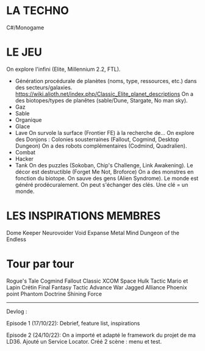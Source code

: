 ﻿LA TECHNO
=========
C#/Monogame

LE JEU
======
On explore l'infini (Elite, Millennium 2.2, FTL).
- Génération procédurale de planètes (noms, type, ressources, etc.) dans des secteurs/galaxies.
https://wiki.alioth.net/index.php/Classic_Elite_planet_descriptions
On a des biotopes/types de planêtes (sable/Dune, Stargate, No man sky).
- Gaz
- Sable
- Organique
- Glace
- Lave
On survole la surface (Frontier FE) à la recherche de...
On explore des Donjons : Colonies sousterraines (Fallout, Cogmind, Desktop Dungeon)
On a des robots complémentaires (Codmind, Quadralien).
- Combat
- Hacker
- Tank
On des puzzles (Sokoban, Chip's Challenge, Link Awakening).
Le décor est destructible (Forget Me Not, Broforce)
On a des monstres en fonction du biotope.
On sauve des gens (Alien Syndrome).
Le monde est généré prodécuralement.
On peut s'échanger des clés. Une clé = un monde.

LES INSPIRATIONS MEMBRES
========================
Dome Keeper
Neurovoider
Void Expanse
Metal Mind
Dungeon of the Endless

Tour par tour
=============
Rogue's Tale
Cogmind
Fallout Classic
XCOM
Space Hulk Tactic
Mario et Lapin Crétin
Final Fantasy Tactic
Advance War
Jagged Alliance
Phoenix point
Phantom Doctrine
Shining Force

---
Devlog :

Episode 1 (17/10/22):
Debrief, feature list, inspirations

Episode 2 (24/10/22):
On a importé et adapté le framework du projet de ma LD36.
Ajouté un Service Locator.
Créé 2 scène : menu et test.

